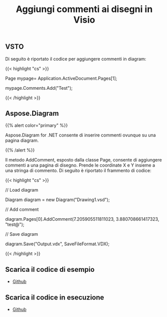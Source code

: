 ﻿---
title: Aggiungi commenti ai disegni in Visio
type: docs
weight: 40
url: /it/net/add-comments-to-drawings-in-visio/
---
## **VSTO**
Di seguito è riportato il codice per aggiungere commenti in diagram:

{{< highlight "cs" >}}

  Page mypage= Application.ActiveDocument.Pages[1];

 mypage.Comments.Add("Test");

{{< /highlight >}}
## **Aspose.Diagram**
{{% alert color="primary" %}} 

Aspose.Diagram for .NET consente di inserire commenti ovunque su una pagina diagram.

{{% /alert %}} 

Il metodo AddComment, esposto dalla classe Page, consente di aggiungere commenti a una pagina di disegno. Prende le coordinate X e Y insieme a una stringa di commento. Di seguito è riportato il frammento di codice:

{{< highlight "cs" >}}

  // Load diagram

 Diagram diagram = new Diagram("Drawing1.vsd");

 // Add comment

 diagram.Pages[0].AddComment(7.205905511811023, 3.880708661417323, "test@");

 // Save diagram

 diagram.Save("Output.vdx", SaveFileFormat.VDX);

{{< /highlight >}}
## **Scarica il codice di esempio**
- [Github](https://github.com/aspose-diagram/Aspose.Diagram-for-.NET/releases/tag/AsposeDiagramVsVSTOv1.1)
## **Scarica il codice in esecuzione**
- [Github](https://github.com/aspose-diagram/Aspose.Diagram-for-.NET/tree/master/Plugins/Aspose.Diagram%20Vs%20VSTO%20Visio/Code%20Comparison%20of%20Common%20Features/Add%20Comment)
